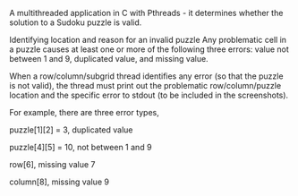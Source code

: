 A multithreaded application in C with Pthreads - it determines whether the solution to a Sudoku puzzle is valid.

Identifying location and reason for an invalid puzzle
Any problematic cell in a puzzle causes at least one or more of the following three errors: value not between 1 and 9, duplicated value, and missing value.

When a row/column/subgrid thread identifies any error (so that the puzzle is not valid), the thread must print out the problematic row/column/puzzle location and the specific error to stdout (to be included in the screenshots).

For example, there are three error types,

puzzle[1][2] = 3, duplicated value

puzzle[4][5] = 10, not between 1 and 9

row[6], missing value 7

column[8], missing value 9
